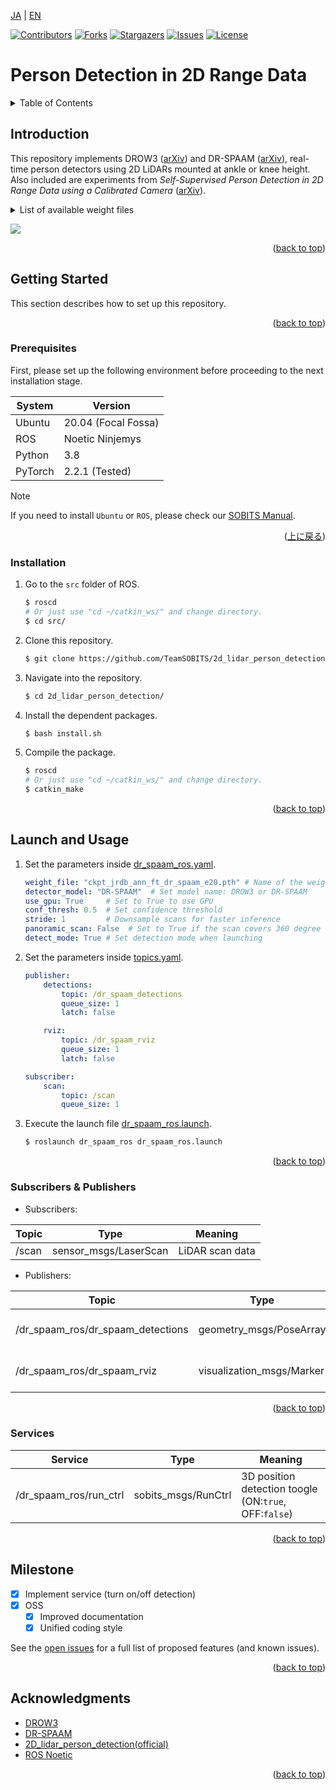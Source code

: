 <a name="readme-top"></a>

[JA](README.md) | [EN](README_en.md)

[![Contributors][contributors-shield]][contributors-url]
[![Forks][forks-shield]][forks-url]
[![Stargazers][stars-shield]][stars-url]
[![Issues][issues-shield]][issues-url]
[![License][license-shield]][license-url]

# Person Detection in 2D Range Data

<!-- TABLE OF CONTENTS -->
<details>
  <summary>Table of Contents</summary>
  <ol>
    <li>
      <a href="#introduction">Introduction</a>
    </li>
    <li>
      <a href="#getting-started">Getting Started</a>
      <ul>
        <li><a href="#prerequisites">Prerequisites</a></li>
        <li><a href="#installation">Installation</a></li>
      </ul>
    </li>
    <li>
    　<a href="#launch-and-usage">Launch and Usage</a>
      <ul>
        <li><a href="#subscribers--publishers">Subscribers & Publishers</a></li>
      </ul>
    </li>
    <li><a href="#milestone">Milestone</a></li>
    <!-- <li><a href="#contributing">Contributing</a></li> -->
    <!-- <li><a href="#license">License</a></li> -->
    <li><a href="#acknowledgments">Acknowledgments</a></li>
  </ol>
</details>



<!-- INTRODUCTION -->
## Introduction

This repository implements DROW3 ([arXiv](https://arxiv.org/abs/1804.02463)) and DR-SPAAM ([arXiv](https://arxiv.org/abs/2004.14079)), real-time person detectors using 2D LiDARs mounted at ankle or knee height.
Also included are experiments from *Self-Supervised Person Detection in 2D Range Data using a Calibrated Camera* ([arXiv](https://arxiv.org/abs/2012.08890)).

<details>
<summary>List of available weight files</summary>

- ckpt_jrdb_ann_dr_spaam_e20.pth
- ckpt_jrdb_ann_drow3_e40.pth
- ckpt_jrdb_ann_ft_dr_spaam_e20.pth
- ckpt_jrdb_ann_ft_drow3_e40.pth
- ckpt_jrdb_pl_dr_spaam_e20.pth
- ckpt_jrdb_pl_dr_spaam_mixup_e20.pth
- ckpt_jrdb_pl_dr_spaam_phce_e20.pth
- ckpt_jrdb_pl_dr_spaam_phce_mixup_e20.pth
- ckpt_jrdb_pl_drow3_e40.pth
- ckpt_jrdb_pl_drow3_phce_e40.pth
- ckpt_jrdb_pl_drow3_phce_mixup_e40.pth
- jrdb_dr_spaam_with_bev_box_e20.pth (Needs to be tested)

</details>

![](imgs/teaser_1.gif)

<p align="right">(<a href="#readme-top">back to top</a>)</p>


<!-- GETTING STARTED -->
## Getting Started

This section describes how to set up this repository.

<p align="right">(<a href="#readme-top">back to top</a>)</p>


### Prerequisites

First, please set up the following environment before proceeding to the next installation stage.

| System  | Version |
| --- | --- |
| Ubuntu  | 20.04 (Focal Fossa) |
| ROS     | Noetic Ninjemys |
| Python  | 3.8 |
| PyTorch | 2.2.1 (Tested) |

> [!NOTE]
> If you need to install `Ubuntu` or `ROS`, please check our [SOBITS Manual](https://github.com/TeamSOBITS/sobits_manual#%E9%96%8B%E7%99%BA%E7%92%B0%E5%A2%83%E3%81%AB%E3%81%A4%E3%81%84%E3%81%A6).

<p align="right">(<a href="#readme-top">上に戻る</a>)</p>


### Installation

1. Go to the `src` folder of ROS.
   ```sh
   $ roscd
   # Or just use "cd ~/catkin_ws/" and change directory.
   $ cd src/
   ```
2. Clone this repository.
   ```sh
   $ git clone https://github.com/TeamSOBITS/2d_lidar_person_detection
   ```
3. Navigate into the repository.
   ```sh
   $ cd 2d_lidar_person_detection/
   ```
4. Install the dependent packages.
   ```sh
   $ bash install.sh
   ```
5. Compile the package.
   ```sh
   $ roscd
   # Or just use "cd ~/catkin_ws/" and change directory.
   $ catkin_make
   ```

<p align="right">(<a href="#readme-top">back to top</a>)</p>


<!-- LAUNCH AND USAGE EXAMPLES -->
## Launch and Usage

1. Set the parameters inside [dr_spaam_ros.yaml](dr_spaam_ros/config/dr_spaam_ros.yaml).
    ```yaml
    weight_file: "ckpt_jrdb_ann_ft_dr_spaam_e20.pth" # Name of the weight file
    detector_model: "DR-SPAAM"  # Set model name: DROW3 or DR-SPAAM
    use_gpu: True     # Set to True to use GPU
    conf_thresh: 0.5  # Set confidence threshold
    stride: 1         # Downsample scans for faster inference
    panoramic_scan: False  # Set to True if the scan covers 360 degree
    detect_mode: True # Set detection mode when launching
    ```
2. Set the parameters inside [topics.yaml](dr_spaam_ros/config/topics.yaml).
    ```yaml
    publisher:
        detections:
            topic: /dr_spaam_detections
            queue_size: 1
            latch: false

        rviz:
            topic: /dr_spaam_rviz
            queue_size: 1
            latch: false

    subscriber:
        scan:
            topic: /scan
            queue_size: 1
    ```
3. Execute the launch file [dr_spaam_ros.launch](dr_spaam_ros/launch/dr_spaam_ros.launch).
   ```sh
   $ roslaunch dr_spaam_ros dr_spaam_ros.launch
   ```

<p align="right">(<a href="#readme-top">back to top</a>)</p>


### Subscribers & Publishers

- Subscribers:

| Topic | Type | Meaning |
| --- | --- | --- |
| /scan | sensor_msgs/LaserScan | LiDAR scan data |

- Publishers:

| Topic | Type | Meaning |
| --- | --- | --- |
| /dr_spaam_ros/dr_spaam_detections | geometry_msgs/PoseArray   | 3D position detection result array | 
| /dr_spaam_ros/dr_spaam_rviz       | visualization_msgs/Marker | Result Visualization over RViz |

<p align="right">(<a href="#readme-top">back to top</a>)</p>


### Services

| Service | Type | Meaning |
| --- | --- | --- |
| /dr_spaam_ros/run_ctrl | sobits_msgs/RunCtrl | 3D position detection toogle (ON:`true`, OFF:`false`) |

<p align="right">(<a href="#readme-top">back to top</a>)</p>


<!-- MILESTONE -->
## Milestone
- [x] Implement service (turn on/off detection)
- [x] OSS
    - [x] Improved documentation
    - [x] Unified coding style

See the [open issues][issues-url] for a full list of proposed features (and known issues).

<p align="right">(<a href="#readme-top">back to top</a>)</p>


<!-- CONTRIBUTING -->
<!-- ## Contributing

Contributions are what make the open source community such an amazing place to learn, inspire, and create. Any contributions you make are **greatly appreciated**.

If you have a suggestion that would make this better, please fork the repo and create a pull request. You can also simply open an issue with the tag "enhancement".
Don't forget to give the project a star! Thanks again!

1. Fork the Project
2. Create your Feature Branch (`git checkout -b feature/AmazingFeature`)
3. Commit your Changes (`git commit -m 'Add some AmazingFeature'`)
4. Push to the Branch (`git push origin feature/AmazingFeature`)
5. Open a Pull Request

<p align="right">(<a href="#readme-top">back to top</a>)</p> -->


<!-- LICENSE -->
<!-- ## License

Distributed under the MIT License. See `LICENSE.txt` for more information.

<p align="right">(<a href="#readme-top">back to top</a>)</p> -->


<!-- ACKNOWLEDGMENTS -->
## Acknowledgments

* [DROW3](https://arxiv.org/abs/1804.02463)
* [DR-SPAAM](https://arxiv.org/abs/2004.14079)
* [ 2D_lidar_person_detection(official)](https://github.com/VisualComputingInstitute/2D_lidar_person_detection)
* [ROS Noetic](http://wiki.ros.org/noetic)

<p align="right">(<a href="#readme-top">back to top</a>)</p>



<!-- MARKDOWN LINKS & IMAGES -->
<!-- https://www.markdownguide.org/basic-syntax/#reference-style-links -->
[contributors-shield]: https://img.shields.io/github/contributors/TeamSOBITS/2d_lidar_person_detection.svg?style=for-the-badge
[contributors-url]: https://github.com/TeamSOBITS/2d_lidar_person_detection/graphs/contributors
[forks-shield]: https://img.shields.io/github/forks/TeamSOBITS/2d_lidar_person_detection.svg?style=for-the-badge
[forks-url]: https://github.com/TeamSOBITS/2d_lidar_person_detection/network/members
[stars-shield]: https://img.shields.io/github/stars/TeamSOBITS/2d_lidar_person_detection.svg?style=for-the-badge
[stars-url]: https://github.com/TeamSOBITS/2d_lidar_person_detection/stargazers
[issues-shield]: https://img.shields.io/github/issues/TeamSOBITS/2d_lidar_person_detection.svg?style=for-the-badge
[issues-url]: https://github.com/TeamSOBITS/2d_lidar_person_detection/issues
[license-shield]: https://img.shields.io/github/license/TeamSOBITS/2d_lidar_person_detection.svg?style=for-the-badge
[license-url]: LICENSE